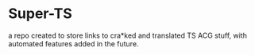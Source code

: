 # Super-TS
a repo created to store links to cra*ked and translated TS ACG stuff, with automated features added in the future.
